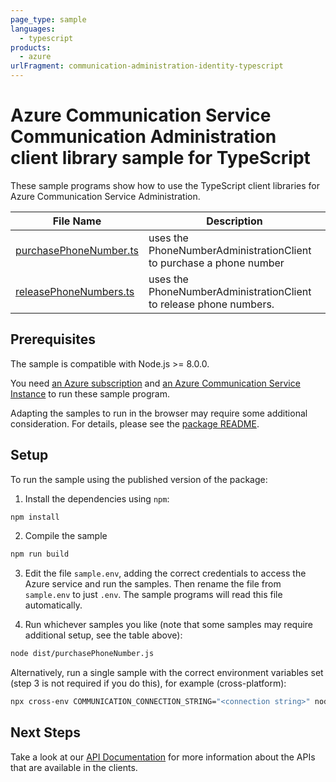 ```yaml
---
page_type: sample
languages:
  - typescript
products:
  - azure
urlFragment: communication-administration-identity-typescript
---
```


# Azure Communication Service Communication Administration client library sample for TypeScript

These sample programs show how to use the TypeScript client libraries for Azure Communication Service Administration.

| **File Name**                                 | **Description**                                                     |
| --------------------------------------------- | ------------------------------------------------------------------- |
| [purchasePhoneNumber.ts][purchasephonenumber] | uses the PhoneNumberAdministrationClient to purchase a phone number |
| [releasePhoneNumbers.ts][releasephonenumbers] | uses the PhoneNumberAdministrationClient to release phone numbers.  |

## Prerequisites

The sample is compatible with Node.js >= 8.0.0.

You need [an Azure subscription][freesub] and [an Azure Communication Service Instance][azcomsvc] to run these sample program.

Adapting the samples to run in the browser may require some additional consideration. For details, please see the [package README][package].

## Setup

To run the sample using the published version of the package:

1. Install the dependencies using `npm`:

```bash
npm install
```

2. Compile the sample

```bash
npm run build
```

3. Edit the file `sample.env`, adding the correct credentials to access the Azure service and run the samples. Then rename the file from `sample.env` to just `.env`. The sample programs will read this file automatically.

4. Run whichever samples you like (note that some samples may require additional setup, see the table above):

```bash
node dist/purchasePhoneNumber.js
```

Alternatively, run a single sample with the correct environment variables set (step 3 is not required if you do this), for example (cross-platform):

```bash
npx cross-env COMMUNICATION_CONNECTION_STRING="<connection string>" node dist/purchasePhoneNumber.js
```

## Next Steps

Take a look at our [API Documentation][apiref] for more information about the APIs that are available in the clients.

[purchasephonenumber]: https://github.com/Azure/azure-sdk-for-js/blob/master/sdk/communication/communication-administration/samples/typescript/src/purchasePhoneNumber.ts
[releasephonenumbers]: https://github.com/Azure/azure-sdk-for-js/blob/master/sdk/communication/communication-administration/samples/typescript/src/releasePhoneNumbers.ts
[apiref]: https://docs.microsoft.com/javascript/api/@azure/communication-administration
[azcomsvc]: https://docs.microsoft.com/azure/communication-services/quickstarts/create-communication-resource?tabs=windows&pivots=platform-azp
[freesub]: https://azure.microsoft.com/free/
[package]: https://github.com/Azure/azure-sdk-for-js/blob/master/sdk/communication/communication-administration/README.md
